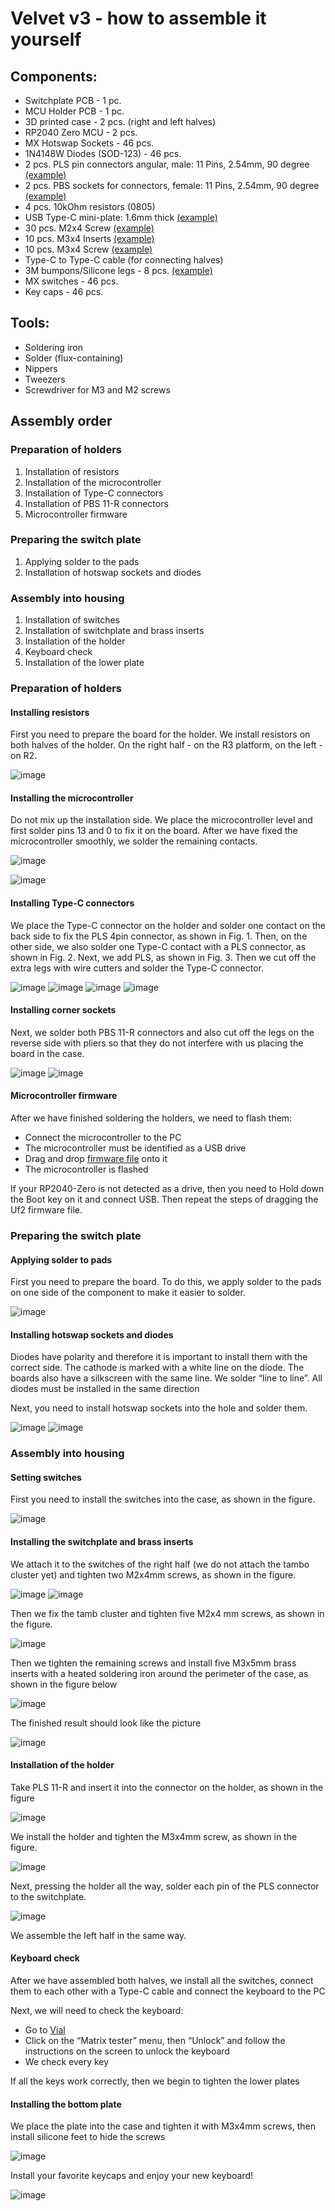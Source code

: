 # Velvet v3 - how to assemble it yourself

## Components:

- Switchplate PCB - 1 pc.
- MCU Holder PCB - 1 pc.
- 3D printed case - 2 pcs. (right and left halves)
- RP2040 Zero MCU - 2 pcs.
- MX Hotswap Sockets - 46 pcs.
- 1N4148W Diodes (SOD-123) - 46 pcs.
- 2 pcs. PLS pin connectors angular, male: 11 Pins, 2.54mm, 90 degree [(example)](https://aliexpress.ru/item/1005005614848270.html)
- 2 pcs. PBS sockets for connectors, female: 11 Pins, 2.54mm, 90 degree [(example)](https://aliexpress.ru/item/1005006067940562.html)
- 4 pcs. 10kOhm resistors (0805)
- USB Type-C mini-plate: 1.6mm thick [(example)](https://aliexpress.ru/item/1005005857575118.html)
- 30 pcs. M2x4 Screw [(example)](https://aliexpress.ru/item/1005005898007060.html)
- 10 pcs. M3x4 Inserts [(example)](https://aliexpress.ru/item/1005004290019650.html)
- 10 pcs. M3x4 Screw [(example)](https://aliexpress.ru/item/1005005898007060.html)
- Type-C to Type-C cable (for connecting halves)
- 3M bumpons/Silicone legs - 8 pcs. [(example)](https://aliexpress.ru/item/32912066603.html)
- MX switches - 46 pcs.
- Key caps - 46 pcs.


## Tools:

- Soldering iron
- Solder (flux-containing)
- Nippers
- Tweezers
- Screwdriver for M3 and M2 screws

## Assembly order

### Preparation of holders

1. Installation of resistors
2. Installation of the microcontroller
3. Installation of Type-C connectors
4. Installation of PBS 11-R connectors
5. Microcontroller firmware

### Preparing the switch plate

1. Applying solder to the pads
2. Installation of hotswap sockets and diodes

### Assembly into housing

1. Installation of switches
2. Installation of switchplate and brass inserts
3. Installation of the holder
4. Keyboard check
5. Installation of the lower plate


### Preparation of holders

#### Installing resistors

First you need to prepare the board for the holder. We install resistors on both halves of the holder.
On the right half - on the R3 platform, on the left - on R2.

![image](photo/1.JPG)

#### Installing the microcontroller

Do not mix up the installation side. We place the microcontroller level and first solder pins 13 and 0 to fix it on the board. After we have fixed the microcontroller smoothly, we solder the remaining contacts.

![image](photo/2.JPG)

![image](photo/3.JPG)

#### Installing Type-C connectors

We place the Type-C connector on the holder and solder one contact on the back side to fix the PLS 4pin connector, as shown in Fig. 1.
Then, on the other side, we also solder one Type-C contact with a PLS connector, as shown in Fig. 2. Next, we add PLS, as shown in Fig. 3.
Then we cut off the extra legs with wire cutters and solder the Type-C connector.

![image](photo/4.JPG)
![image](photo/5.JPG)
![image](photo/6.JPG)
![image](photo/7.JPG)

#### Installing corner sockets

Next, we solder both PBS 11-R connectors and also cut off the legs on the reverse side with pliers so that they do not interfere with us placing the board in the case.

![image](photo/8.JPG)
![image](photo/9.JPG)

#### Microcontroller firmware

After we have finished soldering the holders, we need to flash them:
- Connect the microcontroller to the PC
- The microcontroller must be identified as a USB drive
- Drag and drop [firmware file](https://github.com/ergohaven/keymap_hub/) onto it
- The microcontroller is flashed

If your RP2040-Zero is not detected as a drive, then you need to
Hold down the Boot key on it and connect USB. Then repeat the steps of dragging the Uf2 firmware file.


### Preparing the switch plate

#### Applying solder to pads

First you need to prepare the board. To do this, we apply solder to the pads on one side of the component to make it easier to solder.

![image](photo/10.JPG)

#### Installing hotswap sockets and diodes

Diodes have polarity and therefore it is important to install them with the correct side. The cathode is marked with a white line on the diode. The boards also have a silkscreen with the same line. We solder “line to line”.
All diodes must be installed in the same direction

Next, you need to install hotswap sockets into the hole and solder them.

![image](photo/11.JPG)
![image](photo/12.JPG)


### Assembly into housing

#### Setting switches

First you need to install the switches into the case, as shown in the figure.

![image](photo/13.JPG)

#### Installing the switchplate and brass inserts

We attach it to the switches of the right half (we do not attach the tambo cluster yet) and tighten two M2x4mm screws, as shown in the figure.

![image](photo/14.JPG)
![image](photo/15.JPG)

Then we fix the tamb cluster and tighten five M2x4 mm screws, as shown in the figure.

![image](photo/16.JPG)

Then we tighten the remaining screws and install five M3x5mm brass inserts with a heated soldering iron around the perimeter of the case, as shown in the figure below

![image](photo/17.JPG)

The finished result should look like the picture

![image](photo/18.JPG)


#### Installation of the holder

Take PLS 11-R and insert it into the connector on the holder, as shown in the figure

![image](photo/19.JPG)

We install the holder and tighten the M3x4mm screw, as shown in the figure.

![image](photo/20.JPG)

Next, pressing the holder all the way, solder each pin of the PLS connector to the switchplate.

![image](photo/21.JPG)

We assemble the left half in the same way.

#### Keyboard check

After we have assembled both halves, we install all the switches, connect them to each other with a Type-C cable and connect the keyboard to the PC

Next, we will need to check the keyboard:
- Go to [Vial](https://get.vial.today/download/)
- Click on the “Matrix tester” menu, then “Unlock” and follow the instructions on the screen to unlock the keyboard
- We check every key

If all the keys work correctly, then we begin to tighten the lower plates

#### Installing the bottom plate

We place the plate into the case and tighten it with M3x4mm screws, then install silicone feet to hide the screws

![image](photo/22.JPG)

Install your favorite keycaps and enjoy your new keyboard!

![image](photo/23.JPG)
